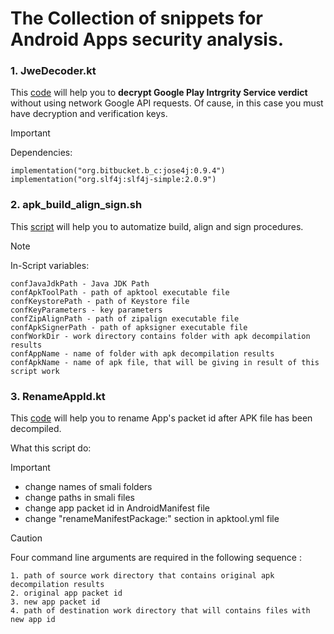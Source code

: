 # The Collection of snippets for Android Apps security analysis.

 ###  **1. JweDecoder.kt**
 
 This [code](https://github.com/r-voland/android-apps-security-analysis/blob/main/JweDecoder.kt) will help you to **decrypt Google Play Intrgrity Service verdict** without using network Google API requests.
 Of cause, in this case you must have decryption and verification keys.

 > [!IMPORTANT]
 > Dependencies:
 >```
 > implementation("org.bitbucket.b_c:jose4j:0.9.4")
 > implementation("org.slf4j:slf4j-simple:2.0.9")
> ```

 ###  **2. apk_build_align_sign.sh** 
 
 This [script](https://github.com/r-voland/android-apps-security-analysis/blob/main/apk_build_align_sign.sh) will help you to automatize build, align and sign procedures.

 > [!NOTE]
 > In-Script variables:
 >```
 > confJavaJdkPath - Java JDK Path
 > confApkToolPath - path of apktool executable file
> confKeystorePath - path of Keystore file
> confKeyParameters - key parameters
> confZipAlignPath - path of zipalign executable file
> confApkSignerPath - path of apksigner executable file
> confWorkDir - work directory contains folder with apk decompilation results
> confAppName - name of folder with apk decompilation results
> confApkName - name of apk file, that will be giving in result of this script work
> ```

 ###  **3. RenameAppId.kt** 
 
 This [code](https://github.com/r-voland/android-apps-security-analysis/blob/main/ReanameAppId.kt) will help you to rename App's packet id after APK file has been decompiled.
 
What this script do:
  > [!IMPORTANT]
>  
 > - change names of smali folders
>  - change paths in smali files
>  - change app packet id in AndroidManifest file
>  - change "renameManifestPackage:" section in apktool.yml file

 

 > [!CAUTION]
 >Four command line arguments are required in the following sequence :
 >```
 > 1. path of source work directory that contains original apk decompilation results
 > 2. original app packet id
> 3. new app packet id
> 4. path of destination work directory that will contains files with new app id
> ```
